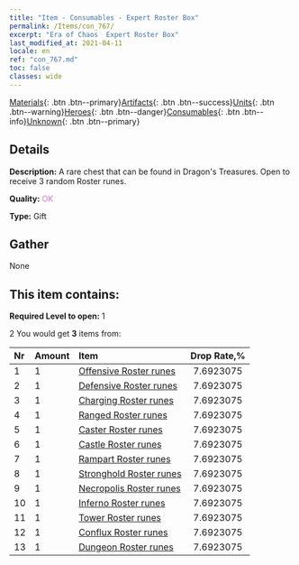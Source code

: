 ```yaml
---
title: "Item - Consumables - Expert Roster Box"
permalink: /Items/con_767/
excerpt: "Era of Chaos  Expert Roster Box"
last_modified_at: 2021-04-11
locale: en
ref: "con_767.md"
toc: false
classes: wide
---
```

 [Materials](/Items/){: .btn .btn--primary}[Artifacts](/Items/Artifacts/){: .btn .btn--success}[Units](/Items/Units/){: .btn .btn--warning}[Heroes](/Items/Heroes/){: .btn .btn--danger}[Consumables](/Items/Consumables/){: .btn .btn--info}[Unknown](/Items/Unknown/){: .btn .btn--primary}

## Details
 **Description:** A rare chest that can be found in Dragon's Treasures. Open to receive 3 random Roster runes.

 **Quality:** <span style="color: #DA70D6">OK</span>

 **Type:** Gift

## Gather

  None

## This item contains:

 **Required Level to open:** 1

 2 You would get **3** items  from:

  | Nr | Amount |     Item    | Drop Rate,% |
  |:---|:-------|:------------|:---------:|
  | 1 | 1 | [Offensive Roster runes](/Items/con_734/) | 7.6923075 | 
  | 2 | 1 | [Defensive Roster runes](/Items/con_739/) | 7.6923075 | 
  | 3 | 1 | [Charging Roster runes](/Items/con_741/) | 7.6923075 | 
  | 4 | 1 | [Ranged Roster runes](/Items/con_742/) | 7.6923075 | 
  | 5 | 1 | [Caster Roster runes](/Items/con_746/) | 7.6923075 | 
  | 6 | 1 | [Castle Roster runes](/Items/con_752/) | 7.6923075 | 
  | 7 | 1 | [Rampart Roster runes](/Items/con_753/) | 7.6923075 | 
  | 8 | 1 | [Stronghold Roster runes](/Items/con_754/) | 7.6923075 | 
  | 9 | 1 | [Necropolis Roster runes](/Items/con_755/) | 7.6923075 | 
  | 10 | 1 | [Inferno Roster runes](/Items/con_777/) | 7.6923075 | 
  | 11 | 1 | [Tower Roster runes](/Items/con_785/) | 7.6923075 | 
  | 12 | 1 | [Conflux Roster runes](/Items/con_791/) | 7.6923075 | 
  | 13 | 1 | [Dungeon Roster runes](/Items/con_792/) | 7.6923075 | 
